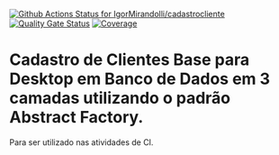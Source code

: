 [![Github Actions Status for IgorMirandolli/cadastrocliente](https://github.com/IgorMirandolli/A3-Gestao-Qualidade_Software/workflows/Integra%C3%A7%C3%A3o%20continua%20de%20Java%20com%20Maven/badge.svg)](https://github.com/IgorMirandolli/A3-Gestao-Qualidade_Software/actions) 
[![Quality Gate Status](https://sonarcloud.io/api/project_badges/measure?project=IgorMirandolli_A3-Gestao-Qualidade_Software&metric=alert_status)](https://sonarcloud.io/summary/new_code?id=IgorMirandolli_A3-Gestao-Qualidade_Software)
[![Coverage](https://sonarcloud.io/api/project_badges/measure?project=IgorMirandolli_A3-Gestao-Qualidade_Software&metric=coverage)](https://sonarcloud.io/component_measures?id=IgorMirandolli_A3-Gestao-Qualidade_Software_base&metric=coverage)

# Cadastro de Clientes Base para Desktop em Banco de Dados em 3 camadas utilizando o padrão Abstract Factory.

Para ser utilizado nas atividades de CI.

